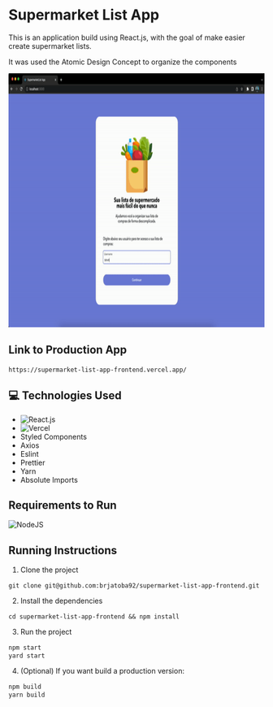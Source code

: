 # Supermarket List App

This is an application build using React.js, with the goal of make easier create supermarket lists.

It was used the Atomic Design Concept to organize the components

<p>
    <img height="500" src="/public/images/demo.gif"/>
</p>

## Link to Production App
```
https://supermarket-list-app-frontend.vercel.app/
```

## 💻 Technologies Used

- ![React.js](https://img.shields.io/badge/react-%2320232a.svg?style=for-the-badge&logo=react&logoColor=%2361DAFB)
- ![Vercel](https://img.shields.io/badge/vercel-%23000000.svg?style=for-the-badge&logo=vercel&logoColor=white)
- Styled Components
- Axios
- Eslint
- Prettier
- Yarn
- Absolute Imports

## Requirements to Run
![NodeJS](https://img.shields.io/badge/node.js-6DA55F?style=for-the-badge&logo=node.js&logoColor=white)



## Running Instructions

1. Clone the project
```
git clone git@github.com:brjatoba92/supermarket-list-app-frontend.git
```

2. Install the dependencies
```
cd supermarket-list-app-frontend && npm install
```

3. Run the project
```
npm start
yard start
```

4. (Optional) If you want build a production version:
```
npm build
yarn build
```
 
